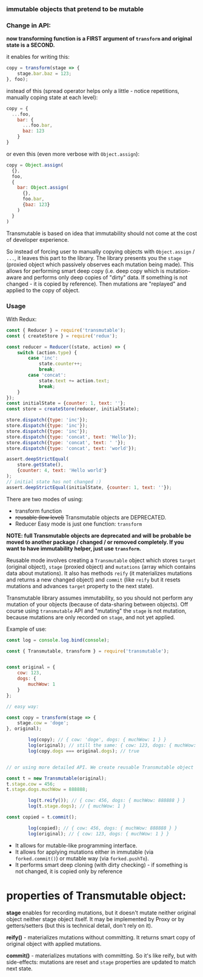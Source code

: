 ### immutable objects that pretend to be mutable

### Change in API:
**now transforming function is a FIRST argument of `transform` and original state is a SECOND.**


it enables for writing this:

```javascript
copy = transform(stage => {
	stage.bar.baz = 123;
}, foo);
```

instead of this (spread operator helps only a little - notice repetitions, manually coping state at each level):

```javascript
copy = {
  ...foo,
    bar: {
      ...foo.bar,
      baz: 123
    }
}
```

or even this (even more verbose with `Object.assign`):

```javascript
copy = Object.assign(
  {},
  foo,
  {
    bar: Object.assign(
      {},
      foo.bar,
      {baz: 123}
    )
  }
)
```



Transmutable is based on idea that immutability should not come at the cost of developer experience.

So instead of forcing user to manually copying objects with `Object.assign` / `...`, it leaves this part to the library. The library presents you the `stage` (proxied object which passively observes each mutation being made). This allows for performing smart deep copy (i.e. deep copy which is mutation-aware and performs only deep copies of "dirty" data. If something is not changed - it is copied by reference). Then mutations are "replayed" and applied to the copy of object.

### Usage

With Redux:

```javascript
const { Reducer } = require('transmutable');
const { createStore } = require('redux');

const reducer = Reducer((state, action) => {
	switch (action.type) {
		case 'inc':
			state.counter++;
			break;
		case 'concat':
			state.text += action.text;
			break;
	}
});
const initialState = {counter: 1, text: ''};
const store = createStore(reducer, initialState);

store.dispatch({type: 'inc'});
store.dispatch({type: 'inc'});
store.dispatch({type: 'inc'});
store.dispatch({type: 'concat', text: 'Hello'});
store.dispatch({type: 'concat', text: ' '});
store.dispatch({type: 'concat', text: 'world'});

assert.deepStrictEqual(
	store.getState(),
	{counter: 4, text: 'Hello world'}
);
// initial state has not changed :)
assert.deepStrictEqual(initialState, {counter: 1, text: ''});

```

There are two modes of using:

- transform function
- ~~reusable (low level)~~ Transmutable objects are DEPRECATED.
- Reducer
Easy mode is just one function: `transform`


**NOTE: full Transmutable objects are deprecated and will be probable be moved to another package / changed / or removed completely. If you want to have immutability helper, just use `transform`.**



Reusable mode involves creating a `Transmutable` object which stores `target` (original object), `stage` (proxied object) and `mutations` (array which contains data about mutations). It also has methods `reify` (it materializes mutations and returns a new changed object) and `commit` (like `reify` but it resets mutations and advances `target` property to the next state).

Transmutable library assumes immutability, so you should not perform any mutation of your objects (because of data-sharing between objects). Off course using `transmutable` API and "mutating" the `stage` is not mutation, because mutations are only recorded on `stage`, and not yet applied.



Example of use:

```javascript
const log = console.log.bind(console);

const { Transmutable, transform } = require('transmutable');


const original = {
    cow: 123,
    dogs: {
        muchWow: 1
    }
};

// easy way:

const copy = transform(stage => {
    stage.cow = 'doge';
}, original);

        log(copy); // { cow: 'doge', dogs: { muchWow: 1 } }
        log(original); // still the same: { cow: 123, dogs: { muchWow: 1 } }
        log(copy.dogs === original.dogs); // true


// or using more detailed API. We create reusable Transmutable object

const t = new Transmutable(original);
t.stage.cow = 456;
t.stage.dogs.muchWow = 888888;

        log(t.reify()); // { cow: 456, dogs: { muchWow: 888888 } }
        log(t.stage.dogs); // { muchWow: 1 }

const copied = t.commit();

        log(copied); // { cow: 456, dogs: { muchWow: 888888 } }
        log(original); // { cow: 123, dogs: { muchWow: 1 } }
```

* It allows for mutable-like programming interface.
* It allows for applying mutations either in immutable (via `forked.commit()`) or mutable way (via `forked.pushTo`).
* It performs smart deep cloning (with dirty checking) - if something is not changed, it is copied only by reference

properties of Transmutable object:
====

**stage** enables for recording mutations, but it doesn't mutate neither original object neither stage object itself.
It may be implemented by Proxy or by getters/setters (but this is technical detail, don't rely on it).

**reify()** - materializes mutations without committing. It returns smart copy of original object with applied mutations.

**commit()** - materializes mutations with committing. So it's like reify, but with side-effects: mutations are reset and `stage` properties are updated to match next state.
